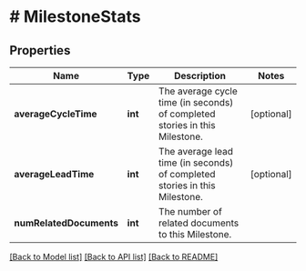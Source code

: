 # # MilestoneStats

## Properties

Name | Type | Description | Notes
------------ | ------------- | ------------- | -------------
**averageCycleTime** | **int** | The average cycle time (in seconds) of completed stories in this Milestone. | [optional]
**averageLeadTime** | **int** | The average lead time (in seconds) of completed stories in this Milestone. | [optional]
**numRelatedDocuments** | **int** | The number of related documents to this Milestone. |

[[Back to Model list]](../../README.md#models) [[Back to API list]](../../README.md#endpoints) [[Back to README]](../../README.md)
